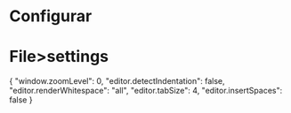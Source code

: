 # Configurar
# File>settings
{
	"window.zoomLevel": 0,
	"editor.detectIndentation": false,
	"editor.renderWhitespace": "all",
	"editor.tabSize": 4,
	"editor.insertSpaces": false
}

